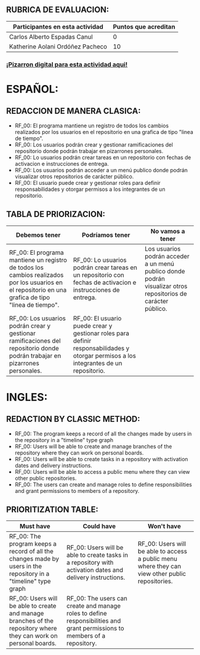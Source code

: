 ## RUBRICA DE EVALUACION:
Participantes en esta actividad | Puntos que acreditan
------------------------------- | --------------------
Carlos Alberto Espadas Canul | 0
Katherine Aolani Ordóñez Pacheco | 10

### [¡Pizarron digital para esta actividad aqui!](https://www.canva.com/design/DAGQpv6iqDs/lIdx7ZTMs_UdpQF9LQ0m8g/view?utm_content=DAGQpv6iqDs&utm_campaign=designshare&utm_medium=link&utm_source=editor)

# ESPAÑOL:

## REDACCION DE MANERA CLASICA:

- RF_00: El programa mantiene un registro de todos los cambios realizados por los usuarios en el repositorio en una grafica de tipo "linea de tiempo".
- RF_00: Los usuarios podrán crear y gestionar ramificaciones del repositorio donde podrán trabajar en pizarrones personales.
- RF_00: Lo usuarios podrán crear tareas en un repositorio con fechas de activacion e instrucciones de entrega.
- RF_00: Los usuarios podrán acceder a un menú publico donde podrán visualizar otros repositorios de carácter público.
- RF_00: El usuario puede crear y gestionar roles para definir responsabilidades y otorgar permisos a los integrantes de un repositorio. 

## TABLA DE PRIORIZACION:

Debemos tener | Podríamos tener | No vamos a tener
------------- | --------------- | ----------------
RF_00: El programa mantiene un registro de todos los cambios realizados por los usuarios en el repositorio en una grafica de tipo "linea de tiempo". | RF_00: Lo usuarios podrán crear tareas en un repositorio con fechas de activacion e instrucciones de entrega. | Los usuarios podrán acceder a un menú publico donde podrán visualizar otros repositorios de carácter público.
RF_00: Los usuarios podrán crear y gestionar ramificaciones del repositorio donde podrán trabajar en pizarrones personales. | RF_00: El usuario puede crear y gestionar roles para definir responsabilidades y otorgar permisos a los integrantes de un repositorio. 

# INGLES:

## REDACTION BY CLASSIC METHOD:

- RF_00: The program keeps a record of all the changes made by users in the repository in a "timeline" type graph
- RF_00: Users will be able to create and manage branches of the repository where they can work on personal boards.
- RF_00: Users will be able to create tasks in a repository with activation dates and delivery instructions.
- RF_00: Users will be able to access a public menu where they can view other public repositories.
- RF_00: The users can create and manage roles to define responsibilities and grant permissions to members of a repository.

## PRIORITIZATION TABLE:

Must have | Could have | Won't have
--------- | ---------- | ----------
RF_00: The program keeps a record of all the changes made by users in the repository in a "timeline" type graph | RF_00: Users will be able to create tasks in a repository with activation dates and delivery instructions. | RF_00: Users will be able to access a public menu where they can view other public repositories.
RF_00: Users will be able to create and manage branches of the repository where they can work on personal boards. | RF_00: The users can create and manage roles to define responsibilities and grant permissions to members of a repository.
